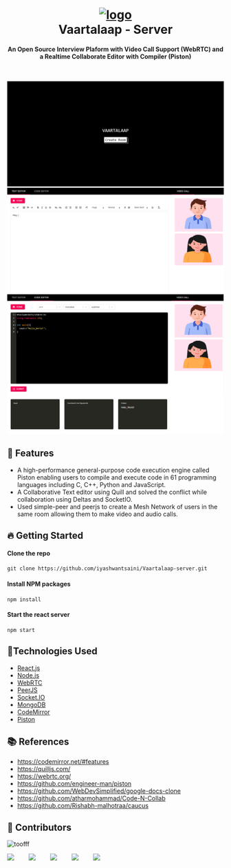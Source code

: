 <h1 align="center">
  <br>
  <a href=""><img src="readme/favicon.ico" alt="logo" width="100"></a>
  <br>
    Vaartalaap - Server
  <br>
</h1>

<h4 align="center">An Open Source Interview Plaform with Video Call Support (WebRTC) and a Realtime Collaborate Editor with Compiler (Piston)</h4>
<br />

![one](readme/createroom.PNG)
![two](readme/texteditor.PNG)
![three](readme/codeeditor1.PNG)
![four](readme/codeeditor2.PNG)

## 🚀 Features

- A high-performance general-purpose code execution engine called Piston enabling users to compile and execute code in 61 programming languages including C, C++, Python and JavaScript.
- A Collaborative Text editor using Quill and solved the conflict while collaboration using Deltas and SocketIO.
- Used simple-peer and peerjs to create a Mesh Network of users in the same room allowing them to make video and audio calls.

## 🔥 Getting Started

#### Clone the repo

```
git clone https://github.com/iyashwantsaini/Vaartalaap-server.git
```

#### Install NPM packages

```
npm install
```

#### Start the react server

```
npm start
```

## 🚀Technologies Used

- [React.js](https://reactjs.org/)
- [Node.js](https://nodejs.org/)
- [WebRTC](https://webrtc.org/)
- [PeerJS](https://peerjs.com/)
- [Socket.IO](https://socket.io/)
- [MongoDB](https://www.mongodb.com/)
- [CodeMirror](https://codemirror.net/)
- [Piston](https://github.com/engineer-man/piston)

## 📚 References

- https://codemirror.net/#features
- https://quilljs.com/
- https://webrtc.org/
- https://github.com/engineer-man/piston
- https://github.com/WebDevSimplified/google-docs-clone
- https://github.com/atharmohammad/Code-N-Collab
- https://github.com/Rishabh-malhotraa/caucus

## 📌 Contributors

<img src="https://avatars3.githubusercontent.com/u/21121279?s=460&u=f0450278b2b569c4443ab8ee03f9dff7015da5bf&v=4" width="100px;" alt="toofff"/><br />

<a href="https://meyash.xyz/" style="margin-right:30px;"><img src="https://meyash.xyz/assets/icons/siteicon.png" width="25"></a>
<a href="https://meyash.xyz/resume.pdf" style="margin-right:30px;"><img src="https://cdn.jsdelivr.net/npm/simple-icons@v3/icons/libreoffice.svg" width="25"></a>
<a href="https://www.linkedin.com/in/iyashwantsaini/" style="margin-right:30px;"><img src="https://cdn.jsdelivr.net/npm/simple-icons@v3/icons/linkedin.svg" width="25"></a>
<a href="https://twitter.com/iyashwantsaini" style="margin-right:30px;"><img src="https://cdn.jsdelivr.net/npm/simple-icons@v3/icons/twitter.svg" width="25"></a>
<a href="https://www.instagram.com/iyashwantsaini/" style="margin-right:30px;"><img src="https://cdn.jsdelivr.net/npm/simple-icons@v3/icons/instagram.svg" width="25"></a>
